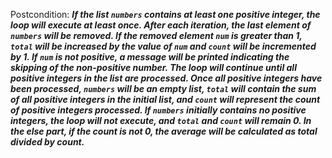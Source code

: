 Postcondition: ***If the list `numbers` contains at least one positive integer, the loop will execute at least once. After each iteration, the last element of `numbers` will be removed. If the removed element `num` is greater than 1, `total` will be increased by the value of `num` and `count` will be incremented by 1. If `num` is not positive, a message will be printed indicating the skipping of the non-positive number. The loop will continue until all positive integers in the list are processed. Once all positive integers have been processed, `numbers` will be an empty list, `total` will contain the sum of all positive integers in the initial list, and `count` will represent the count of positive integers processed. If `numbers` initially contains no positive integers, the loop will not execute, and `total` and `count` will remain 0. In the else part, if the count is not 0, the average will be calculated as total divided by count.***